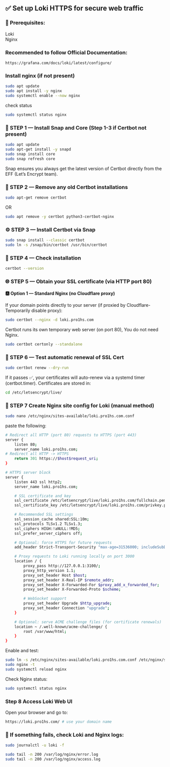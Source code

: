 ## ✅ Set up Loki HTTPS for secure web traffic  

### 🧱 Prerequisites:
Loki  
Nginx   

### Recommended to follow Official Documentation:
```
https://grafana.com/docs/loki/latest/configure/
```

### Install nginx (if not present)
```sh
sudo apt update
sudo apt install -y nginx
sudo systemctl enable --now nginx
```
check status
```sh
sudo systemctl status nginx
```

### 🧱 STEP 1 — Install Snap and Core (Step 1-3 if Certbot not present)
```sh
sudo apt update
sudo apt-get install -y snapd
sudo snap install core
sudo snap refresh core
```
Snap ensures you always get the latest version of Certbot directly from the EFF (Let’s Encrypt team).

### 🧹 STEP 2 — Remove any old Certbot installations
```sh
sudo apt-get remove certbot
```
OR
```sh
sudo apt remove -y certbot python3-certbot-nginx
```

### ⚙️ STEP 3 — Install Certbot via Snap
```sh
sudo snap install --classic certbot
sudo ln -s /snap/bin/certbot /usr/bin/certbot
```

### 🧰 STEP 4 — Check installation
```sh
certbot --version
```

### 🌐 STEP 5 — Obtain your SSL certificate (via HTTP port 80)

#### 🅰️ Option 1 — Standard Nginx (no Cloudflare proxy)
If your domain points directly to your server (if proxied by Cloudflare-Temporarily disable proxy):
```sh
sudo certbot --nginx -d loki.pro1hs.com
```

Certbot runs its own temporary web server (on port 80), You do not need Nginx.
```sh
sudo certbot certonly --standalone
```

### 🔁 STEP 6 — Test automatic renewal of SSL Cert
```sh
sudo certbot renew --dry-run
```
If it passes ✅, your certificates will auto-renew via a systemd timer (certbot.timer).
Certificates are stored in:
```sh
cd /etc/letsencrypt/live/
```

### 🔁 STEP 7 Create Nginx site config for Loki (manual method)
```sh
sudo nano /etc/nginx/sites-available/loki.pro1hs.com.conf
```
paste the following:
```sh
# Redirect all HTTP (port 80) requests to HTTPS (port 443)
server {
    listen 80;
    server_name loki.pro1hs.com;
# Redirect all HTTP -> HTTPS
    return 301 https://$host$request_uri;
}

# HTTPS server block
server {
    listen 443 ssl http2;
    server_name loki.pro1hs.com;

    # SSL certificate and key
    ssl_certificate /etc/letsencrypt/live/loki.pro1hs.com/fullchain.pem;
    ssl_certificate_key /etc/letsencrypt/live/loki.pro1hs.com/privkey.pem;

    # Recommended SSL settings
    ssl_session_cache shared:SSL:10m;
    ssl_protocols TLSv1.2 TLSv1.3;
    ssl_ciphers HIGH:!aNULL:!MD5;
    ssl_prefer_server_ciphers off;

    # Optional: force HTTPS for future requests
    add_header Strict-Transport-Security "max-age=31536000; includeSubDomains; preload" always;

    # Proxy requests to Loki running locally on port 3000
    location / {
        proxy_pass http://127.0.0.1:3100/;
        proxy_http_version 1.1;
        proxy_set_header Host $host;
        proxy_set_header X-Real-IP $remote_addr;
        proxy_set_header X-Forwarded-For $proxy_add_x_forwarded_for;
        proxy_set_header X-Forwarded-Proto $scheme;

        # WebSocket support
        proxy_set_header Upgrade $http_upgrade;
        proxy_set_header Connection "upgrade";
    }

    # Optional: serve ACME challenge files (for certificate renewals)
    location ~ /.well-known/acme-challenge/ {
        root /var/www/html;
    }
}
```
Enable and test:
```sh
sudo ln -s /etc/nginx/sites-available/loki.pro1hs.com.conf /etc/nginx/sites-enabled/
sudo nginx -t
sudo systemctl reload nginx
```
Check Nginx status:
```sh
sudo systemctl status nginx
```

### Step 8 Access Loki Web UI
Open your browser and go to:
```sh
https://loki.pro1hs.com/ # use your domain name
```

### 🧾 If something fails, check Loki and Nginx logs:
```sh
sudo journalctl -u loki -f
```
```sh
sudo tail -n 200 /var/log/nginx/error.log
sudo tail -n 200 /var/log/nginx/access.log
```

